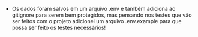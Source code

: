 - Os dados foram salvos em um arquivo .env e também adiciona ao gitignore para serem bem protegidos, mas pensando nos testes que vão ser feitos com o projeto adicionei um arquivo .env.example para que possa ser feito os testes necessários!
